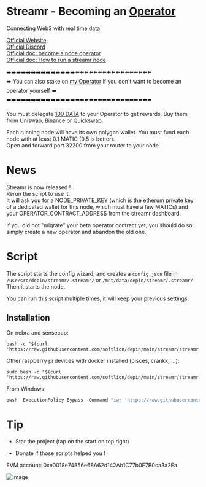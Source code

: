 # Streamr - Becoming an [Operator](https://streamr.network/hub/network/operators)

Connecting Web3 with real time data  

[Official Website](https://streamr.network/)  
[Official Discord](https://discord.gg/gZAm8P7hK8)  
[Official doc: become a node operator](https://docs.streamr.network/guides/become-an-operator/)  
[Official doc: How to run a streamr node](https://docs.streamr.network/guides/how-to-run-streamr-node/)

➡️➡️➡️➡️➡️➡️➡️➡️➡️➡️➡️➡️➡️➡️⬅️⬅️⬅️⬅️⬅️⬅️⬅️⬅️⬅️⬅️⬅️⬅️⬅️⬅️⬅️⬅️⬅️  
➡️ You can also stake on [my Operator](https://streamr.network/hub/network/operators/0x561c011c6bbcd686d43efbc6449e8a69c801002e) if you don't want to become an operator yourself ⬅️  
➡️➡️➡️➡️➡️➡️➡️➡️➡️➡️➡️➡️➡️➡️⬅️⬅️⬅️⬅️⬅️⬅️⬅️⬅️⬅️⬅️⬅️⬅️⬅️⬅️⬅️⬅️⬅️  


You must delegate [100 DATA](https://streamr.network/stake-and-earn/) to your Operator to get rewards. Buy them from Uniswap, Binance or [Quickswap](https://quickswap.exchange/#/swap?outputCurrency=0x3a9A81d576d83FF21f26f325066054540720fC34&swapIndex=0&currency0=ETH).

Each running node will have its own polygon wallet. You must fund each node with at least 0.1 MATIC (0.5 is better).  
Open and forward port 32200 from your router to your node.

# News
Streamr is now released !  
Rerun the script to use it.  
It will ask you for a NODE_PRIVATE_KEY (which is the etherum private key of a dedicated wallet for this node, which must have a few MATICs) and your OPERATOR_CONTRACT_ADDRESS from the streamr dashboard.

If you did not "migrate" your beta operator contract yet, you should do so: simply create a new operator and abandon the old one.

# Script

The script starts the config wizard,  and creates a `config.json` file in `/usr/src/depin/streamr/.streamr/` or `/mnt/data/depin/streamr/.streamr/`  
Then it starts the node.

You can run this script multiple times, it will keep your previous settings.

## Installation

On nebra and sensecap:

```shell
bash -c "$(curl 'https://raw.githubusercontent.com/softlion/depin/main/streamr/streamr.sh')"
```

Other raspberry pi devices with docker installed (pisces, crankk, ...):
```shell
sudo bash -c "$(curl 'https://raw.githubusercontent.com/softlion/depin/main/streamr/streamr.sh')"
```

From Windows:
```powershell
pwsh -ExecutionPolicy Bypass -Command "iwr 'https://raw.githubusercontent.com/softlion/depin/main/streamr/streamr.ps1' | iex"
```

# Tip

* Star the project (tap on the start on top right)

* Donate if those scripts helped you !  

EVM account: 0xe0018e74856e68A62d142Ab1C77b0F7B0ca3a2Ea

![image](https://github.com/softlion/defli/assets/190756/9d4f1589-5f7f-46f4-ae0d-1190d2e22762)
